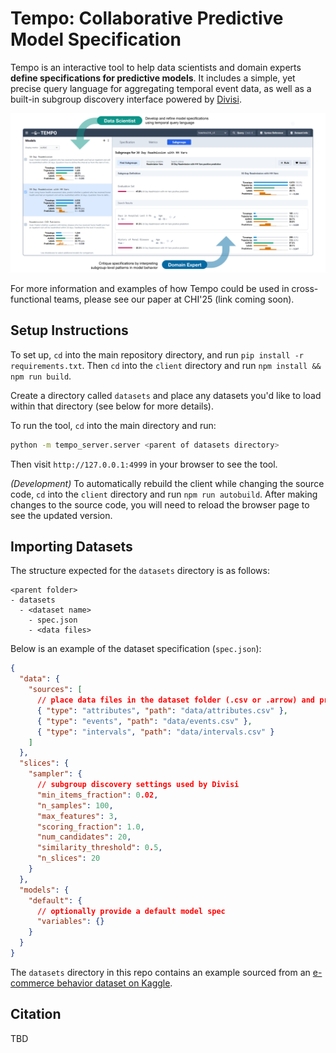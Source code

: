 # Tempo: Collaborative Predictive Model Specification

Tempo is an interactive tool to help data scientists and domain experts **define 
specifications for predictive models**. It includes a simple, yet precise query
language for aggregating temporal event data, as well as a built-in subgroup
discovery interface powered by [Divisi](https://github.com/cmudig/divisi-toolkit).

<img src="./assets/tempo_screenshot.png"/>

For more information and examples of how Tempo could be used in cross-functional
teams, please see our paper at CHI'25 (link coming soon).

## Setup Instructions

To set up, `cd` into the main repository directory, and run
`pip install -r requirements.txt`. Then `cd` into the `client` directory and run
`npm install && npm run build`.

Create a directory called `datasets` and place any datasets you'd like to load 
within that directory (see below for more details). 

To run the tool, `cd` into the main directory and run:

```bash
python -m tempo_server.server <parent of datasets directory>
```

Then visit `http://127.0.0.1:4999` in your browser to see the tool.

*(Development)* To automatically rebuild the client while changing the source code, 
`cd` into the `client` directory and run `npm run autobuild`. After making changes 
to the source code, you will need to reload the browser page to see the updated version.

## Importing Datasets 

The structure expected for the `datasets` directory is as follows:

```
<parent folder>
- datasets
  - <dataset name>
    - spec.json
    - <data files>
```

Below is an example of the dataset specification (`spec.json`):

```json
{
  "data": {
    "sources": [
      // place data files in the dataset folder (.csv or .arrow) and provide their relative paths here
      { "type": "attributes", "path": "data/attributes.csv" },
      { "type": "events", "path": "data/events.csv" },
      { "type": "intervals", "path": "data/intervals.csv" }
    ]
  },
  "slices": {
    "sampler": {
      // subgroup discovery settings used by Divisi
      "min_items_fraction": 0.02,
      "n_samples": 100,
      "max_features": 3,
      "scoring_fraction": 1.0,
      "num_candidates": 20,
      "similarity_threshold": 0.5,
      "n_slices": 20
    }
  },
  "models": {
    "default": {
      // optionally provide a default model spec
      "variables": {}
    }
  }
}
```

The `datasets` directory in this repo contains an example sourced from an [e-commerce behavior dataset on Kaggle](https://www.kaggle.com/datasets/mkechinov/ecommerce-behavior-data-from-multi-category-store).


## Citation

TBD